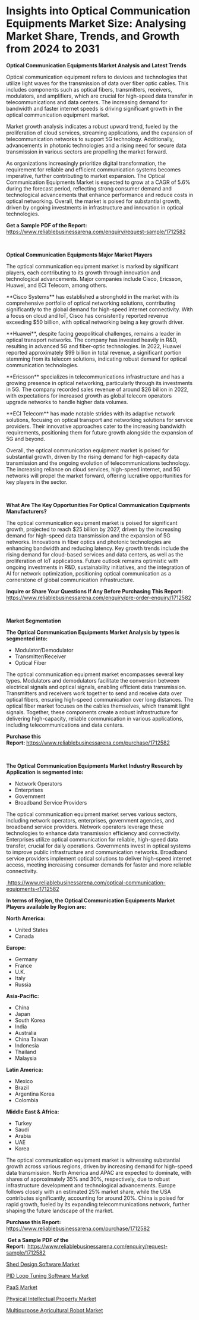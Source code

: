 <p><h1>Insights into Optical Communication Equipments Market Size: Analysing Market Share, Trends, and Growth from 2024 to 2031</h1></p><p><strong>Optical Communication Equipments Market Analysis and Latest Trends</strong></p>
<p><p>Optical communication equipment refers to devices and technologies that utilize light waves for the transmission of data over fiber optic cables. This includes components such as optical fibers, transmitters, receivers, modulators, and amplifiers, which are crucial for high-speed data transfer in telecommunications and data centers. The increasing demand for bandwidth and faster internet speeds is driving significant growth in the optical communication equipment market.</p><p>Market growth analysis indicates a robust upward trend, fueled by the proliferation of cloud services, streaming applications, and the expansion of telecommunication networks to support 5G technology. Additionally, advancements in photonic technologies and a rising need for secure data transmission in various sectors are propelling the market forward. </p><p>As organizations increasingly prioritize digital transformation, the requirement for reliable and efficient communication systems becomes imperative, further contributing to market expansion. The Optical Communication Equipments Market is expected to grow at a CAGR of 5.6% during the forecast period, reflecting strong consumer demand and technological advancements that enhance performance and reduce costs in optical networking.  Overall, the market is poised for substantial growth, driven by ongoing investments in infrastructure and innovation in optical technologies.</p></p>
<p><strong>Get a Sample PDF of the Report:&nbsp;</strong> <a href="https://www.reliablebusinessarena.com/enquiry/request-sample/1712582?utm_campaign=1551&utm_medium=2&utm_source=Github&utm_content=ia&utm_term=22102024&utm_id=optical-communication-equipments">https://www.reliablebusinessarena.com/enquiry/request-sample/1712582</a></p>
<p>&nbsp;</p>
<p><strong>Optical Communication Equipments Major Market Players</strong></p>
<p><p>The optical communication equipment market is marked by significant players, each contributing to its growth through innovation and technological advancements. Major companies include Cisco, Ericsson, Huawei, and ECI Telecom, among others.</p><p>**Cisco Systems** has established a stronghold in the market with its comprehensive portfolio of optical networking solutions, contributing significantly to the global demand for high-speed internet connectivity. With a focus on cloud and IoT, Cisco has consistently reported revenue exceeding $50 billion, with optical networking being a key growth driver.</p><p>**Huawei**, despite facing geopolitical challenges, remains a leader in optical transport networks. The company has invested heavily in R&D, resulting in advanced 5G and fiber-optic technologies. In 2022, Huawei reported approximately $99 billion in total revenue, a significant portion stemming from its telecom solutions, indicating robust demand for optical communication technologies.</p><p>**Ericsson** specializes in telecommunications infrastructure and has a growing presence in optical networking, particularly through its investments in 5G. The company recorded sales revenue of around $26 billion in 2022, with expectations for increased growth as global telecom operators upgrade networks to handle higher data volumes.</p><p>**ECI Telecom** has made notable strides with its adaptive network solutions, focusing on optical transport and networking solutions for service providers. Their innovative approaches cater to the increasing bandwidth requirements, positioning them for future growth alongside the expansion of 5G and beyond.</p><p>Overall, the optical communication equipment market is poised for substantial growth, driven by the rising demand for high-capacity data transmission and the ongoing evolution of telecommunications technology. The increasing reliance on cloud services, high-speed internet, and 5G networks will propel the market forward, offering lucrative opportunities for key players in the sector.</p></p>
<p>&nbsp;</p>
<p><strong>What Are The Key Opportunities For Optical Communication Equipments Manufacturers?</strong></p>
<p><p>The optical communication equipment market is poised for significant growth, projected to reach $25 billion by 2027, driven by the increasing demand for high-speed data transmission and the expansion of 5G networks. Innovations in fiber optics and photonic technologies are enhancing bandwidth and reducing latency. Key growth trends include the rising demand for cloud-based services and data centers, as well as the proliferation of IoT applications. Future outlook remains optimistic with ongoing investments in R&D, sustainability initiatives, and the integration of AI for network optimization, positioning optical communication as a cornerstone of global communication infrastructure.</p></p>
<p><strong>Inquire or Share Your Questions If Any Before Purchasing This Report:</strong> <a href="https://www.reliablebusinessarena.com/enquiry/pre-order-enquiry/1712582?utm_campaign=1551&utm_medium=2&utm_source=Github&utm_content=ia&utm_term=22102024&utm_id=optical-communication-equipments">https://www.reliablebusinessarena.com/enquiry/pre-order-enquiry/1712582</a></p>
<p>&nbsp;</p>
<p><strong>Market Segmentation</strong></p>
<p><strong>The Optical Communication Equipments Market Analysis by types is segmented into:</strong></p>
<p><ul><li>Modulator/Demodulator</li><li>Transmitter/Receiver</li><li>Optical Fiber</li></ul></p>
<p><p>The optical communication equipment market encompasses several key types. Modulators and demodulators facilitate the conversion between electrical signals and optical signals, enabling efficient data transmission. Transmitters and receivers work together to send and receive data over optical fibers, ensuring high-speed communication over long distances. The optical fiber market focuses on the cables themselves, which transmit light signals. Together, these components create a robust infrastructure for delivering high-capacity, reliable communication in various applications, including telecommunications and data centers.</p></p>
<p><strong>Purchase this Report:&nbsp;</strong><a href="https://www.reliablebusinessarena.com/purchase/1712582?utm_campaign=1551&utm_medium=2&utm_source=Github&utm_content=ia&utm_term=22102024&utm_id=optical-communication-equipments">https://www.reliablebusinessarena.com/purchase/1712582</a></p>
<p>&nbsp;</p>
<p><strong>The Optical Communication Equipments Market Industry Research by Application is segmented into:</strong></p>
<p><ul><li>Network Operators</li><li>Enterprises</li><li>Government</li><li>Broadband Service Providers</li></ul></p>
<p><p>The optical communication equipment market serves various sectors, including network operators, enterprises, government agencies, and broadband service providers. Network operators leverage these technologies to enhance data transmission efficiency and connectivity. Enterprises utilize optical communication for reliable, high-speed data transfer, crucial for daily operations. Governments invest in optical systems to improve public infrastructure and communication networks. Broadband service providers implement optical solutions to deliver high-speed internet access, meeting increasing consumer demands for faster and more reliable connectivity.</p></p>
<p><a href="https://www.reliablebusinessarena.com/optical-communication-equipments-r1712582?utm_campaign=1551&utm_medium=2&utm_source=Github&utm_content=ia&utm_term=22102024&utm_id=optical-communication-equipments">&nbsp;https://www.reliablebusinessarena.com/optical-communication-equipments-r1712582</a></p>
<p><strong>In terms of Region, the Optical Communication Equipments Market Players available by Region are:</strong></p>
<p>
    <p> <strong> North America: </strong>
        <ul>
            <li>United States</li>
            <li>Canada</li>
        </ul>
        </p> 
    <p> <strong> Europe: </strong>
        <ul>
            <li>Germany</li>
            <li>France</li>
            <li>U.K.</li>
            <li>Italy</li>
            <li>Russia</li>
        </ul>
        </p> 
    <p> <strong> Asia-Pacific: </strong>
        <ul>
            <li>China</li>
            <li>Japan</li>
            <li>South Korea</li>
            <li>India</li>
            <li>Australia</li>
            <li>China Taiwan</li>
            <li>Indonesia</li>
            <li>Thailand</li>
            <li>Malaysia</li>
        </ul>
        </p> 
    <p> <strong> Latin America: </strong>
        <ul>
            <li>Mexico</li>
            <li>Brazil</li>
            <li>Argentina Korea</li>
            <li>Colombia</li>
        </ul>
        </p> 
    <p> <strong> Middle East & Africa: </strong>
        <ul>
            <li>Turkey</li>
            <li>Saudi</li>
            <li>Arabia</li>
            <li>UAE</li>
            <li>Korea</li>
        </ul>
    </p>
    </p>
<p><p>The optical communication equipment market is witnessing substantial growth across various regions, driven by increasing demand for high-speed data transmission. North America and APAC are expected to dominate, with shares of approximately 35% and 30%, respectively, due to robust infrastructure development and technological advancements. Europe follows closely with an estimated 25% market share, while the USA contributes significantly, accounting for around 20%. China is poised for rapid growth, fueled by its expanding telecommunications network, further shaping the future landscape of the market.</p></p>
<p><strong>Purchase this Report: </strong><a href="https://www.reliablebusinessarena.com/purchase/1712582?utm_campaign=1551&utm_medium=2&utm_source=Github&utm_content=ia&utm_term=22102024&utm_id=optical-communication-equipments">https://www.reliablebusinessarena.com/purchase/1712582</a></p>
<p>&nbsp;<strong>Get a Sample PDF of the Report:&nbsp;&nbsp;</strong><a href="https://www.reliablebusinessarena.com/enquiry/request-sample/1712582?utm_campaign=1551&utm_medium=2&utm_source=Github&utm_content=ia&utm_term=22102024&utm_id=optical-communication-equipments">https://www.reliablebusinessarena.com/enquiry/request-sample/1712582</a></p>
<p><strong></strong></p>
<p><p><a href="https://www.linkedin.com/pulse/influencing-factors-shed-design-software-market-insights-yhnnf?utm_campaign=1551&utm_medium=2&utm_source=Github&utm_content=ia&utm_term=22102024&utm_id=optical-communication-equipments">Shed Design Software Market</a></p><p><a href="https://www.linkedin.com/pulse/emerging-pid-loop-tuning-software-market-opportunities-analysis-zerrf?utm_campaign=1551&utm_medium=2&utm_source=Github&utm_content=ia&utm_term=22102024&utm_id=optical-communication-equipments">PID Loop Tuning Software Market</a></p><p><a href="https://www.linkedin.com/pulse/paas-market-research-report-exploring-size-revenue-analysis-ie2nf?utm_campaign=1551&utm_medium=2&utm_source=Github&utm_content=ia&utm_term=22102024&utm_id=optical-communication-equipments">PaaS Market</a></p><p><a href="https://www.linkedin.com/pulse/future-trends-global-physical-intellectual-property-market-nlfgf?utm_campaign=1551&utm_medium=2&utm_source=Github&utm_content=ia&utm_term=22102024&utm_id=optical-communication-equipments">Physical Intellectual Property Market</a></p><p><a href="https://issuu.com/reportprime-2/docs/multipurpose-agricultural-robot-mar_d3ed4d7a55f6d1?utm_campaign=1551&utm_medium=2&utm_source=Github&utm_content=ia&utm_term=22102024&utm_id=optical-communication-equipments">Multipurpose Agricultural Robot Market</a></p></p>